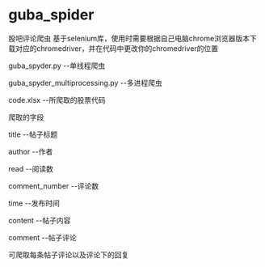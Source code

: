 # guba_spider
股吧评论爬虫
基于selenium库，使用时需要根据自己电脑chrome浏览器版本下载对应的chromedriver，并在代码中更改你的chromedriver的位置

guba_spyder.py --单线程爬虫

guba_spyder_multiprocessing.py --多进程爬虫

code.xlsx --所爬取的股票代码



爬取的字段

title --帖子标题

author --作者

read --阅读数

comment_number --评论数

time --发布时间

content --帖子内容

comment --帖子评论



可爬取每条帖子评论以及评论下的回复

